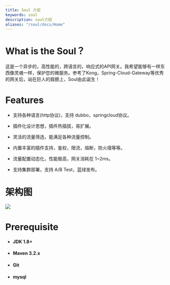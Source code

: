 ```yaml
---
title: Soul 介绍
keywords: soul
description: soul介绍
aliases: "/soul/docs/Home"
---
```


# What is the Soul？
这是一个异步的，高性能的，跨语言的，响应式的API网关。我希望能够有一样东西像灵魂一样，保护您的微服务。参考了Kong，Spring-Cloud-Gateway等优秀的网关后，站在巨人的肩膀上，Soul由此诞生！

 
 # Features

   * 支持各种语言(http协议)，支持 dubbo，springcloud协议。
   
   * 插件化设计思想，插件热插拔，易扩展。
   
   * 灵活的流量筛选，能满足各种流量控制。
   
   * 内置丰富的插件支持，鉴权，限流，熔断，防火墙等等。
   
   * 流量配置动态化，性能极高，网关消耗在 1~2ms。
   
   * 支持集群部署，支持 A/B Test，蓝绿发布。
   
   
 # 架构图
 
  ![](https://yu199195.github.io/images/soul/soul-framework.png)
 
# Prerequisite

  *   #### JDK 1.8+

  *   #### Maven 3.2.x

  *   #### Git
  
  *   #### mysql
